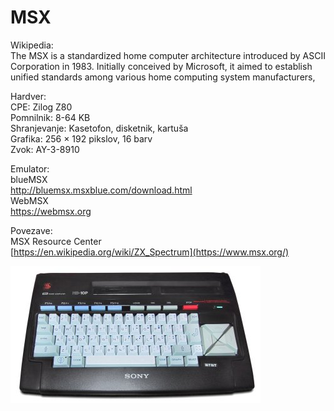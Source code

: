 # MSX
Wikipedia:<br />
The MSX is a standardized home computer architecture introduced by ASCII Corporation in 1983. Initially conceived by Microsoft, it aimed to establish unified standards among various home computing system manufacturers,

Hardver:<br />
CPE: Zilog Z80<br />
Pomnilnik: 8-64 KB<br />
Shranjevanje: Kasetofon, disketnik, kartuša<br />
Grafika: 256 × 192 pikslov, 16 barv<br />
Zvok: AY-3-8910

Emulator:<br />
blueMSX<br />
http://bluemsx.msxblue.com/download.html<br />
WebMSX<br />
https://webmsx.org<br />

Povezave:<br />
MSX Resource Center<br />
[https://en.wikipedia.org/wiki/ZX_Spectrum](https://www.msx.org/)<br />

![alt text](https://github.com/RetrocompSi/MSX/blob/main/msx.jpg)
